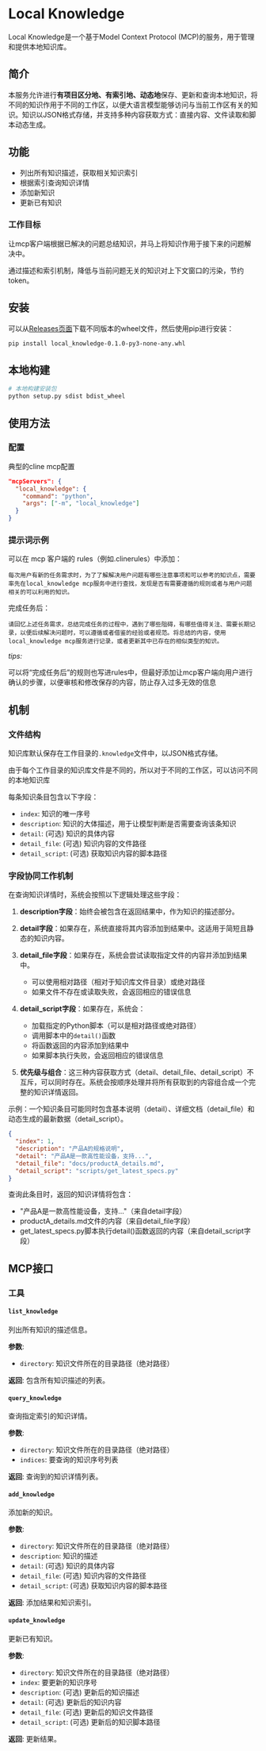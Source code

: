 # Local Knowledge

Local Knowledge是一个基于Model Context Protocol (MCP)的服务，用于管理和提供本地知识库。

## 简介

本服务允许进行**有项目区分地、有索引地、动态地**保存、更新和查询本地知识，将不同的知识作用于不同的工作区，以便大语言模型能够访问与当前工作区有关的知识。知识以JSON格式存储，并支持多种内容获取方式：直接内容、文件读取和脚本动态生成。

## 功能

- 列出所有知识描述，获取相关知识索引
- 根据索引查询知识详情
- 添加新知识
- 更新已有知识

### 工作目标

让mcp客户端根据已解决的问题总结知识，并马上将知识作用于接下来的问题解决中。

通过描述和索引机制，降低与当前问题无关的知识对上下文窗口的污染，节约token。


## 安装

可以从[Releases页面](./releases)下载不同版本的wheel文件，然后使用pip进行安装：

```bash
pip install local_knowledge-0.1.0-py3-none-any.whl
```


## 本地构建

```bash
# 本地构建安装包
python setup.py sdist bdist_wheel
```


## 使用方法

### 配置

典型的cline mcp配置

```json
"mcpServers": {
  "local_knowledge": {
    "command": "python",
    "args": ["-m", "local_knowledge"]
  }
}
```

### 提示词示例
可以在 mcp 客户端的 rules（例如.clinerules）中添加：
``` 
每次用户有新的任务需求时，为了了解解决用户问题有哪些注意事项和可以参考的知识点，需要率先在local_knowledge mcp服务中进行查找，发现是否有需要遵循的规则或者与用户问题相关的可以利用的知识。
```
完成任务后：
```
请回忆上述任务需求，总结完成任务的过程中，遇到了哪些阻碍，有哪些值得关注、需要长期记录，以便后续解决问题时，可以遵循或者借鉴的经验或者规范。将总结的内容，使用local_knowledge mcp服务进行记录，或者更新其中已存在的相似类型的知识。
```

*tips:*

可以将“完成任务后”的规则也写进rules中，但最好添加让mcp客户端向用户进行确认的步骤，以便审核和修改保存的内容，防止存入过多无效的信息


## 机制

### 文件结构

知识库默认保存在工作目录的`.knowledge`文件中，以JSON格式存储。

由于每个工作目录的知识库文件是不同的，所以对于不同的工作区，可以访问不同的本地知识库

每条知识条目包含以下字段：

- `index`: 知识的唯一序号
- `description`: 知识的大体描述，用于让模型判断是否需要查询该条知识
- `detail`: (可选) 知识的具体内容
- `detail_file`: (可选) 知识内容的文件路径
- `detail_script`: (可选) 获取知识内容的脚本路径

### 字段协同工作机制

在查询知识详情时，系统会按照以下逻辑处理这些字段：

1. **description字段**：始终会被包含在返回结果中，作为知识的描述部分。

2. **detail字段**：如果存在，系统直接将其内容添加到结果中。这适用于简短且静态的知识内容。

3. **detail_file字段**：如果存在，系统会尝试读取指定文件的内容并添加到结果中。
   - 可以使用相对路径（相对于知识库文件目录）或绝对路径
   - 如果文件不存在或读取失败，会返回相应的错误信息

4. **detail_script字段**：如果存在，系统会：
   - 加载指定的Python脚本（可以是相对路径或绝对路径）
   - 调用脚本中的`detail()`函数
   - 将函数返回的内容添加到结果中
   - 如果脚本执行失败，会返回相应的错误信息

5. **优先级与组合**：这三种内容获取方式（detail、detail_file、detail_script）不互斥，可以同时存在。系统会按顺序处理并将所有获取到的内容组合成一个完整的知识详情返回。

示例：一个知识条目可能同时包含基本说明（detail）、详细文档（detail_file）和动态生成的最新数据（detail_script）。

```json
{
  "index": 1,
  "description": "产品A的规格说明",
  "detail": "产品A是一款高性能设备，支持...",
  "detail_file": "docs/productA_details.md",
  "detail_script": "scripts/get_latest_specs.py"
}
```

查询此条目时，返回的知识详情将包含：
- "产品A是一款高性能设备，支持..."（来自detail字段）
- productA_details.md文件的内容（来自detail_file字段）
- get_latest_specs.py脚本执行detail()函数返回的内容（来自detail_script字段）


## MCP接口

### 工具

#### `list_knowledge`

列出所有知识的描述信息。

**参数**:
- `directory`: 知识文件所在的目录路径（绝对路径）

**返回**:
包含所有知识描述的列表。

#### `query_knowledge`

查询指定索引的知识详情。

**参数**:
- `directory`: 知识文件所在的目录路径（绝对路径）
- `indices`: 要查询的知识序号列表

**返回**:
查询到的知识详情列表。

#### `add_knowledge`

添加新的知识。

**参数**:
- `directory`: 知识文件所在的目录路径（绝对路径）
- `description`: 知识的描述
- `detail`: (可选) 知识的具体内容
- `detail_file`: (可选) 知识内容的文件路径
- `detail_script`: (可选) 获取知识内容的脚本路径

**返回**:
添加结果和知识索引。

#### `update_knowledge`

更新已有知识。

**参数**:
- `directory`: 知识文件所在的目录路径（绝对路径）
- `index`: 要更新的知识序号
- `description`: (可选) 更新后的知识描述
- `detail`: (可选) 更新后的知识内容
- `detail_file`: (可选) 更新后的知识文件路径
- `detail_script`: (可选) 更新后的知识脚本路径

**返回**:
更新结果。

